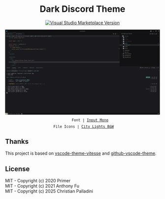 <h1 align="center">Dark Discord Theme</h1>

<p align="center">
<a href="https://marketplace.visualstudio.com/items?itemName=antfu.theme-vitesse" target="__blank"><img src="https://img.shields.io/visual-studio-marketplace/v/antfu.theme-vitesse.svg?color=4d9375&amp;label=Marketplace&logo=visual-studio-code" alt="Visual Studio Marketplace Version" /></a>
</p>

<p align="center">
<img width="1275" alt="Screenshot Dark Mode" src="./assets/theme.png">
<sub>
  <samp>
    &nbsp;&nbsp;&nbsp;&nbsp;&nbsp;&nbsp;&nbsp;Font | <a href="https://input.djr.com/">Input Mono</a><br>
&nbsp;File Icons | <a href="https://marketplace.visualstudio.com/items?itemName=Yummygum.city-lights-icon-vsc">City Lights B&W</a><br>

</p>

## Thanks

This project is based on [vscode-theme-vitesse](https://github.com/antfu/vscode-theme-vitesse/tree/main) and [github-vscode-theme](https://github.com/primer/github-vscode-theme).

## License

MIT - Copyright (c) 2020 Primer <br>
MIT - Copyright (c) 2021 Anthony Fu <br>
MIT - Copyright (c) 2025 Christian Palladini <br>
